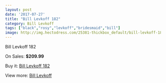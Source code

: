 ```yaml
---
layout: post
date: '2017-07-27'
title: "Bill Levkoff 182"
category: Bill Levkoff
tags: ["black","rosy","levkoff","bridesmaid","bill"]
image: http://img.hectodress.com/25381-thickbox_default/bill-levkoff-182.jpg
---
```

Bill Levkoff 182

On Sales: **$209.99**
<a href="https://www.hectodress.com/bill-levkoff/11719-bill-levkoff-182.html"><amp-img layout="responsive" width="600" height="600" src="//img.hectodress.com/25381-thickbox_default/bill-levkoff-182.jpg" alt="Bill Levkoff 182 0" /></a>

Buy it: [Bill Levkoff 182](https://www.hectodress.com/bill-levkoff/11719-bill-levkoff-182.html "Bill Levkoff 182")

View more: [Bill Levkoff](https://www.hectodress.com/184-bill-levkoff "Bill Levkoff")